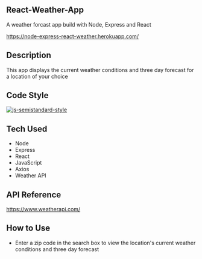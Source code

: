 ## React-Weather-App

A weather forcast app build with Node, Express and React

https://node-express-react-weather.herokuapp.com/

## Description

This app displays the current weather conditions and three day forecast for a location of your choice

## Code Style

[![js-semistandard-style](https://cdn.rawgit.com/standard/semistandard/master/badge.svg)](https://github.com/standard/semistandard)

## Tech Used

* Node
* Express
* React
* JavaScript
* Axios
* Weather API

## API Reference

https://www.weatherapi.com/

## How to Use

* Enter a zip code in the search box to view the location's current weather conditions and three day forecast
